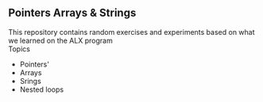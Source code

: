 ## Pointers Arrays & Strings
This repository contains random exercises and experiments based on what we learned on the ALX program  
Topics
- Pointers'
- Arrays
- Srings
- Nested loops
